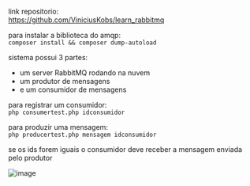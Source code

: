 link repositorio:<br>
https://github.com/ViniciusKobs/learn_rabbitmq

para instalar a biblioteca do amqp:<br>
`composer install && composer dump-autoload`

sistema possui 3 partes:
- um server RabbitMQ rodando na nuvem <br>
- um produtor de mensagens<br>
- e um consumidor de mensagens

para registrar um consumidor:<br>
`php consumertest.php idconsumidor`

para produzir uma mensagem:<br>
`php producertest.php mensagem idconsumidor`

se os ids forem iguais o consumidor deve receber a mensagem enviada pelo produtor

![image](https://github.com/user-attachments/assets/00c5f6fa-afe1-4bd7-b375-d5d6dd758994)
